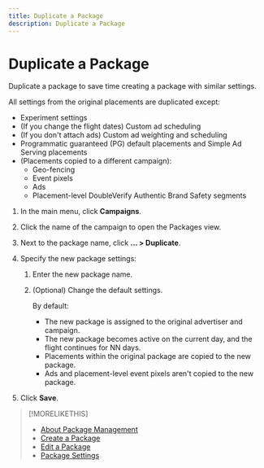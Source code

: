```yaml
---
title: Duplicate a Package
description: Duplicate a Package
---
```


# Duplicate a Package

Duplicate a package to save time creating a package with similar settings.

All settings from the original placements are duplicated except:

* Experiment settings<!-- where are these? -->
* (If you change the flight dates) Custom ad scheduling
* (If you don't attach ads) Custom ad weighting and scheduling
* Programmatic guaranteed (PG) default placements and Simple Ad Serving placements
* (Placements copied to a different campaign):
    * Geo-fencing <!-- Geo targets? -->
    * Event pixels<!-- verify if placement-level --> 
    * Ads
    * Placement-level<!-- This said "custom," so verify if that means placement-level as opposed to advertiser-level segments --> DoubleVerify Authentic Brand Safety segments

1. In the main menu, click **Campaigns**.

1. Click the name of the campaign to open the Packages view.

1. Next to the package name, click  **... > Duplicate**.

1. Specify the new package settings:

    1. Enter the new package name.
    
    1. (Optional) Change the default settings.
    
         By default:
         
         * The new package is assigned to the original advertiser and campaign.
         * The new package becomes active on the current day, and the flight continues for NN <!-- verify -->  days.
         * Placements within the original package are copied to the new package.
         * Ads and placement-level<!-- verify -->  event pixels aren't copied to the new package.

1. Click **Save**.

>[!MORELIKETHIS]
>
>* [About Package Management](package-about.md)
>* [Create a Package](package-create.md)
>* [Edit a Package](package-edit.md)
>* [Package Settings](package-settings.md)
